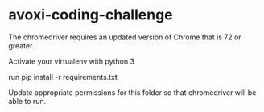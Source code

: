 # avoxi-coding-challenge
The chromedriver requires an updated version of Chrome that is 72 or greater.


Activate your virtualenv with python 3


run pip install -r requirements.txt


Update appropriate permissions for this folder so that chromedriver will be able to run.
